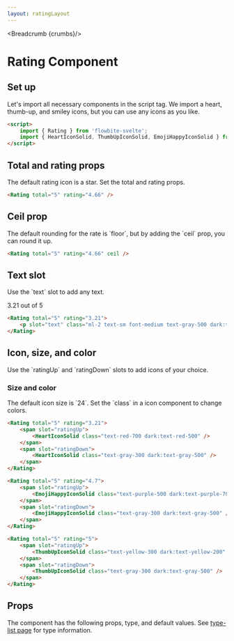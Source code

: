 ```yaml
---
layout: ratingLayout
---
```


<script>
	import { Rating, Table, TableDefaultRow, Breadcrumb } from '$lib/index';
	import { HeartIconSolid, ThumbUpIconSolid, EmojiHappyIconSolid } from '@codewithshin/svelte-heroicons';
	import componentProps from '../props/Rating.json'
  // Props table
  let items = componentProps.props
	let propHeader = ['Name', 'Type', 'Default']
	// console.log(items)
	let divClass='w-full relative overflow-x-auto shadow-md sm:rounded-lg'

  let crumbs = [
    {
      label:'Home',
      href:'/'
    },
    {
      label:'Rating home',
      href:'/ratings/'
    },
    {
      label:'Rating',
      href:'/ratings/rating'
    }
  ]
	let headerLabel = {
		desc1: '8.7',
		desc2: 'Excellent',
		desc3: '376 reviews',
		link: {
			label: 'Read all reviews',
			url: '/'
		}
	};
</script>

<Breadcrumb {crumbs}/>

<h1 class="text-3xl w-full dark:text-white py-8">Rating Component</h1>

<h2 class="text-2xl w-full dark:text-white py-4">Set up</h2>

<p>Let's import all necessary components in the script tag. We import a heart, thumb-up, and smiley icons, but you can use any icons as you like.</p>

```html
<script>
	import { Rating } from 'flowbite-svelte';
	import { HeartIconSolid, ThumbUpIconSolid, EmojiHappyIconSolid } from '@codewithshin/svelte-heroicons';
</script>
```

<h2 class="text-2xl w-full dark:text-white py-4">Total and rating props</h2>
<p>The default rating icon is a star. Set the total and rating props.</p>

<div class="container rounded-xl mx-auto bg-gradient-to-r bg-white dark:bg-gray-900 border border-gray-200 dark:border-gray-700 p-2 sm:p-6">
	<Rating total="5" rating="4.66" />
</div>

```html
<Rating total="5" rating="4.66" />
```

<h2 class="text-2xl w-full dark:text-white py-4">Ceil prop</h2>
<p>The default rounding for the rate is `floor`, but by adding the `ceil` prop, you can round it up.</p>

<div class="container rounded-xl mx-auto bg-gradient-to-r bg-white dark:bg-gray-900 border border-gray-200 dark:border-gray-700 p-2 sm:p-6">
	<Rating total="5" rating="4.66" ceil />
</div>

```html
<Rating total="5" rating="4.66" ceil />
```

<h2 class="text-2xl w-full dark:text-white py-4">Text slot</h2>

<p>Use the `text` slot to add any text.</p>

<div class="container rounded-xl mx-auto bg-gradient-to-r bg-white dark:bg-gray-900 border border-gray-200 dark:border-gray-700 p-2 sm:p-6">
	<Rating total="5" rating="3.21">
		<p slot="text" class="ml-2 text-sm font-medium text-gray-500 dark:text-gray-400">3.21 out of 5</p>
	</Rating>
</div>

```html
<Rating total="5" rating="3.21">
	<p slot="text" class="ml-2 text-sm font-medium text-gray-500 dark:text-gray-400">3.21 out of 5</p>
</Rating>
```

<h2 class="text-2xl w-full dark:text-white py-4">Icon, size, and color</h2>

<p>Use the `ratingUp` and `ratingDown` slots to add icons of your choice.</p>

<h3>Size and color</h3>

<p>The default icon size is `24`. Set the `class` in a icon component to change colors.</p>

<div class="container rounded-xl mx-auto bg-gradient-to-r bg-white dark:bg-gray-900 border border-gray-200 dark:border-gray-700 p-2 sm:p-6">
	<Rating total="5" rating="3.21">
		<span slot="ratingUp">
			<HeartIconSolid class="text-red-700 dark:text-red-500" />
		</span>
		<span slot="ratingDown">
			<HeartIconSolid class="text-gray-300 dark:text-gray-500" />
		</span>
	</Rating>
</div>

```html
<Rating total="5" rating="3.21">
	<span slot="ratingUp">
		<HeartIconSolid class="text-red-700 dark:text-red-500" />
	</span>
	<span slot="ratingDown">
		<HeartIconSolid class="text-gray-300 dark:text-gray-500" />
	</span>
</Rating>
```

<div class="container rounded-xl mx-auto bg-gradient-to-r bg-white dark:bg-gray-900 border border-gray-200 dark:border-gray-700 p-2 sm:p-6">
	<Rating total="5" rating="4.7">
		<span slot="ratingUp">
			<EmojiHappyIconSolid class="text-purple-500 dark:text-purple-700" />
		</span>
		<span slot="ratingDown">
			<EmojiHappyIconSolid class="text-gray-300 dark:text-gray-500" />
		</span>
	</Rating>
</div>

```html
<Rating total="5" rating="4.7">
	<span slot="ratingUp">
		<EmojiHappyIconSolid class="text-purple-500 dark:text-purple-700" />
	</span>
	<span slot="ratingDown">
		<EmojiHappyIconSolid class="text-gray-300 dark:text-gray-500" />
	</span>
</Rating>
```

<div class="container rounded-xl mx-auto bg-gradient-to-r bg-white dark:bg-gray-900 border border-gray-200 dark:border-gray-700 p-2 sm:p-6">
	<Rating total="5" rating="5">
		<span slot="ratingUp">
			<ThumbUpIconSolid class="text-yellow-300 dark:text-yellow-200" />
		</span>
		<span slot="ratingDown">
			<ThumbUpIconSolid class="text-gray-300 dark:text-gray-500" />
		</span>
	</Rating>
</div>

```html
<Rating total="5" rating="5">
	<span slot="ratingUp">
		<ThumbUpIconSolid class="text-yellow-300 dark:text-yellow-200" />
	</span>
	<span slot="ratingDown">
		<ThumbUpIconSolid class="text-gray-300 dark:text-gray-500" />
	</span>
</Rating>
```

<h2 class="text-2xl w-full dark:text-white py-4">Props</h2>

<p>The component has the following props, type, and default values. See <a href="/type-list" class="text-blue-600 hover:underline dark:text-blue-500">type-list page</a> for type information.</p>

<Table header={propHeader} {divClass} >
  <TableDefaultRow {items} rowState='hover' />
</Table>
